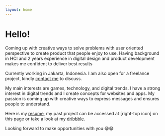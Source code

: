 ```yaml
---
layout: home
---
```

# Hello!

Coming up with creative ways to solve problems with user oriented perspective to create product that people enjoy to use. Having background in HCI and 2 years experience in digital design and product development makes me confident to deliver best results

Currently working in Jakarta, Indonesia. I am also open for a freelance project, kindly [contact me](mailto:aridantang@gmail.com) to discuss.

My main interests are games, technology, and digital trends. I have a strong interest in digital trends and I create concepts for websites and apps. My passion is coming up with creative ways to express messages and ensures people to understand.

Here is my [resume](https://i.imgur.com/7jJq61V.jpg), my past project can be accessed at [right-top icon] on this page or take a look at my [dribbble](https://dribbble.com/aridantang).

Looking forward to make opportunities with you 😁😁
